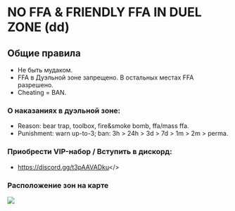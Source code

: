 # **NO FFA & FRIENDLY FFA IN DUEL ZONE (dd)**

## **Общие правила**
- Не быть мудаком.
- FFA в Дуэльной зоне запрещено. В остальных местах FFA разрешено.
- Cheating = BAN.

### **О наказаниях в дуэльной зоне:**
- Reason: bear trap, toolbox, fire&smoke bomb, ffa/mass ffa.
- Punishment: warn up-to-3; ban: 3h > 24h > 3d > 7d > 1m > 2m > perma.

### Приобрести VIP-набор / Вступить в дискорд:
- <a id="Перейти в дискорд сообщества">https://discord.gg/t3pAAVADku</>

### Расположение зон на карте
![](https://i.imgur.com/NA43Zkd.jpeg)
